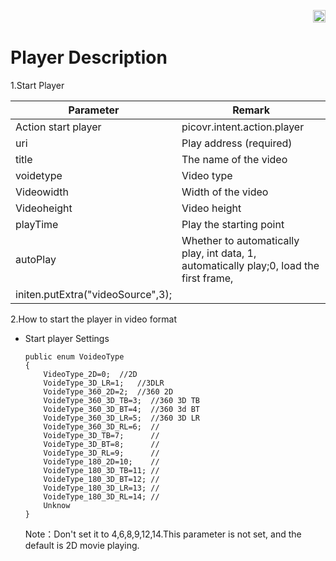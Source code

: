 <p align="right"><a href="https://github.com/PicoSupport/PicoSupport" target="_blank"> <img src="https://github.com/PicoSupport/PicoSupport/blob/master/Assets/home.png" width="20"/> </a></p>

# Player Description

1.Start Player

| Parameter                         | Remark                                                       |
| --------------------------------- | ------------------------------------------------------------ |
| Action start player               | picovr.intent.action.player                                  |
| uri                               | Play address (required)                                      |
| title                             | The name of the video                                        |
| voidetype                         | Video type                                                   |
| Videowidth                        | Width of the video                                           |
| Videoheight                       | Video height                                                 |
| playTime                          | Play the starting point                                      |
| autoPlay                          | Whether to automatically play, int data, 1, automatically play;0, load the first frame, |
| initen.putExtra("videoSource",3); |                                                              |

2.How to start the player in video format

- Start player Settings

  ```
  public enum VoideoType
  {
      VideoType_2D=0;  //2D
      VoideType_3D_LR=1;   //3DLR
      VoideType_360_2D=2;  //360 2D
      VoideType_360_3D_TB=3;  //360 3D TB
      VoideType_360_3D_BT=4;  //360 3d BT
      VoideType_360_3D_LR=5;  //360 3D LR
      VoideType_360_3D_RL=6;  //
      VoideType_3D_TB=7;      //		
      VoideType_3D_BT=8;      //
      VoideType_3D_RL=9;      //
      VoideType_180_2D=10;    //
      VoideType_180_3D_TB=11; //
      VoideType_180_3D_BT=12; //
      VoideType_180_3D_LR=13; //
      VoideType_180_3D_RL=14; //
      Unknow
  }
  ```

  Note：Don't set it to 4,6,8,9,12,14.This parameter is not set, and the default is 2D movie playing.
